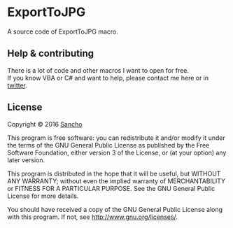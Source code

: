 # ExportToJPG

A source code of ExportToJPG macro.

## Help & contributing

There is a lot of code and other macros I want to open for free.   
If you know VBA or C# and want to help, please contact me here or in [twitter](https://twitter.com/cdrpro_ru).

## License

Copyright © 2016 [Sancho](http://cdrpro.ru/en/)

This program is free software: you can redistribute it and/or modify
it under the terms of the GNU General Public License as published by
the Free Software Foundation, either version 3 of the License, or
(at your option) any later version.

This program is distributed in the hope that it will be useful,
but WITHOUT ANY WARRANTY; without even the implied warranty of
MERCHANTABILITY or FITNESS FOR A PARTICULAR PURPOSE.  See the
GNU General Public License for more details.

You should have received a copy of the GNU General Public License
along with this program.  If not, see http://www.gnu.org/licenses/.